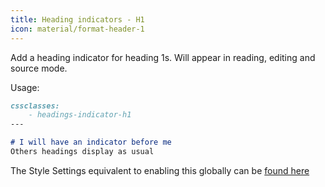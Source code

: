 ```yaml
---
title: Heading indicators - H1
icon: material/format-header-1
---
```


Add a heading indicator for heading 1s. Will appear in reading, editing and
source mode.

Usage:

```md
cssclasses:
    - headings-indicator-h1
---

# I will have an indicator before me
Others headings display as usual
```

The Style Settings equivalent to enabling this globally can be [found here](../../Style-Settings/Editor/Typography/headings/index.md#for-heading-1)

